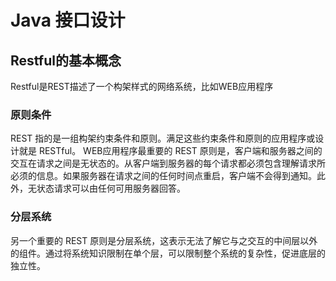 # Java 接口设计

## Restful的基本概念
Restful是REST描述了一个构架样式的网络系统，比如WEB应用程序

### 原则条件
REST 指的是一组构架约束条件和原则。满足这些约束条件和原则的应用程序或设计就是 RESTful。
WEB应用程序最重要的 REST 原则是，客户端和服务器之间的交互在请求之间是无状态的。从客户端到服务器的每个请求都必须包含理解请求所必须的信息。如果服务器在请求之间的任何时间点重启，客户端不会得到通知。此外，无状态请求可以由任何可用服务器回答。

### 分层系统
另一个重要的 REST 原则是分层系统，这表示无法了解它与之交互的中间层以外的组件。通过将系统知识限制在单个层，可以限制整个系统的复杂性，促进底层的独立性。

